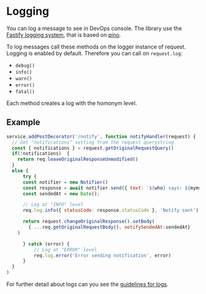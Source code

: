 # Logging
You can log a message to see in DevOps console. The library use the [Fastify logging system](https://www.fastify.io/docs/v2.0.x/Logging/), that is based on [pino](https://github.com/pinojs/pino).

To log messages call these methods on the logger instance of request. Logging is enabled by default. Therefore you can call on `request.log`:
* `debug()`
* `info()`
* `warn()`
* `error()`
* `fatal()`

Each method creates a log with the homonym level.

## Example

```js
service.addPostDecorator('/notify', function notifyHandler(request) {
  // Get "notifications" setting from the request querystring
  const { notifications } = request.getOriginalRequestQuery()
  if(!notifications)  {
    return req.leaveOriginalResponseUnmodified()
  }
  else {
      try {
      const notifier = new Notifier()
      const response = await notifier.send({ text: `${who} says: ${mymsg}`})
      const sendedAt = new Date();

      // Log at "INFO" level
      req.log.info({ statusCode: response.statusCode }, 'Notify sent')

      return request.changeOriginalResponse().setBody(
        { ...req.getOriginalRequestBody(), notifySendedAt:sendedAt}
    )

      } catch (error) {
          // Log at "ERROR" level
          req.log.error('Error sending notification', error)
      }
  }
) 
```

For further detail about logs can you see the [guidelines for logs](https://docs.mia-platform.eu/development_suite/monitoring-dashboard/dev_ops_guide/log/).
